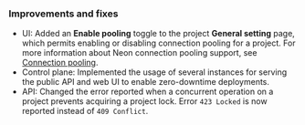 ### Improvements and fixes

- UI: Added an **Enable pooling** toggle to the project **General setting** page, which permits enabling or disabling connection pooling for a project. For more information about Neon connection pooling support, see [Connection pooling](/docs/get-started-with-neon/connection-pooling/).
- Control plane: Implemented the usage of several instances for serving the public API and web UI to enable zero-downtime deployments.
- API: Changed the error reported when a concurrent operation on a project prevents acquiring a project lock. Error `423 Locked` is now reported instead of `409 Conflict`.
